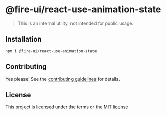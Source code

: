 # @fire-ui/react-use-animation-state

> This is an internal utility, not intended for public usage.

## Installation

```sh
npm i @fire-ui/react-use-animation-state
```

## Contributing

Yes please! See the
[contributing guidelines](https://github.com/epycsolutions/fire-ui-react/blob/master/CONTRIBUTING.md)
for details.

## License

This project is licensed under the terms or the
[MIT license](https://github.com/epycsolutions/fire-ui-react/blob/master/LICENSE)